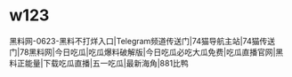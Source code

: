 # w123
黑料网-0623-黑料不打烊入口|Telegram频道传送门|74猫导航主站|74猫传送门|78黑料网|今日吃瓜|吃瓜爆料破解版|今日吃瓜必吃大瓜免费|吃瓜直播官网|黑料正能量|下载吃瓜直播|五一吃瓜|最新海角|881比鸭
